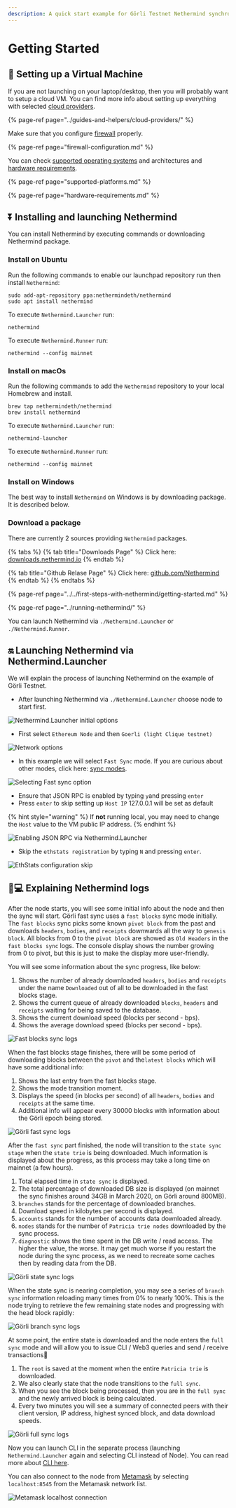 ```yaml
---
description: A quick start example for Görli Testnet Nethermind synchronization
---
```


# Getting Started

## 🔧 Setting up a Virtual Machine

If you are not launching on your laptop/desktop, then you will probably want to setup a cloud VM. You can find more info about setting up everything with selected [cloud providers](../guides-and-helpers/cloud-providers/).

{% page-ref page="../guides-and-helpers/cloud-providers/" %}

Make sure that you configure [firewall](firewall-configuration.md) properly.

{% page-ref page="firewall-configuration.md" %}

You can check [supported operating systems](supported-platforms.md) and architectures and [hardware requirements](hardware-requirements.md).

{% page-ref page="supported-platforms.md" %}

{% page-ref page="hardware-requirements.md" %}

## ⏬ Installing and launching Nethermind
You can install Nethermind by executing commands or downloading Nethermind package.

### Install on Ubuntu
Run the following commands to enable our launchpad repository run then install `Nethermind`:
```
sudo add-apt-repository ppa:nethermindeth/nethermind
sudo apt install nethermind
```
To execute `Nethermind.Launcher` run:

```
nethermind
```
To execute `Nethermind.Runner` run:
```
nethermind --config mainnet
```

### Install on macOs 
Run the following commands to add the `Nethermind` repository to your local Homebrew and install.
```
brew tap nethermindeth/nethermind
brew install nethermind
```
To execute `Nethermind.Launcher` run:
```
nethermind-launcher
```

To execute `Nethermind.Runner` run:
```
nethermind --config mainnet
```

### Install on Windows

The best way to install `Nethermind` on Windows is by downloading package. It is described below. 

### Download a package

There are currently 2 sources providing `Nethermind` packages.

{% tabs %}
{% tab title="Downloads Page" %}
Click here: [downloads.nethermind.io](https://downloads.nethermind.io/)
{% endtab %}

{% tab title="Github Relase Page" %}
Click here: [github.com/Nethermind](https://github.com/NethermindEth/nethermind/releases)
{% endtab %}
{% endtabs %}

{% page-ref page="../../first-steps-with-nethermind/getting-started.md" %}

{% page-ref page="../running-nethermind/" %}



You can launch Nethermind via `./Nethermind.Launcher` or `./Nethermind.Runner`.

## 🔛 Launching Nethermind via Nethermind.Launcher

We will explain the process of launching Nethermind on the example of Görli Testnet.
* After launching Nethermind via `./Nethermind.Launcher` choose node to start first.

![Nethermind.Launcher initial options](../.gitbook/assets/getting_started_0.png)

* First select `Ethereum Node` and then `Goerli (light Clique testnet)`

![Network options](../.gitbook/assets/getting_started_1.png)

* In this example we will select `Fast Sync` mode. If you are curious about other modes, click here: [sync modes](https://docs.nethermind.io/nethermind/ethereum-client/sync-modes).

![Selecting Fast sync option](../.gitbook/assets/getting_started_2.png)

* Ensure that JSON RPC is enabled by typing `y`and pressing `enter`
* Press `enter` to skip setting up `Host IP` 127.0.0.1 will be set as default

{% hint style="warning" %}
If **not** running local, you may need to change the `Host` value to the VM public IP address.
{% endhint %}

![Enabling JSON RPC via Nethermind.Launcher](../.gitbook/assets/getting_started_3.png)

* Skip the `ethstats registration` by typing `N` and pressing `enter`.

![EthStats configuration skip](../.gitbook/assets/getting_started_4.png)

## 👨💻 Explaining Nethermind logs

After the node starts, you will see some initial info about the node and then the sync will start. Görli fast sync uses a `fast blocks` sync mode initially. The `fast blocks` sync picks some known `pivot block` from the past and downloads `headers`, `bodies`, and `receipts` downwards all the way to `genesis block`. All blocks from 0 to the `pivot block` are showed as `Old Headers` in the `fast blocks sync` logs. The console display shows the number growing from 0 to pivot, but this is just to make the display more user-friendly.

You will see some information about the sync progress, like below:

1. Shows the number of already downloaded `headers`, `bodies` and `receipts` under the name `Downloaded` out of all to be downloaded in the fast blocks stage.
2. Shows the current queue of already downloaded `blocks`, `headers` and `receipts` waiting for being saved to the database.
3. Shows the current download speed \(blocks per second - bps\).
4. Shows the average download speed \(blocks per second - bps\).

![Fast blocks sync logs](../.gitbook/assets/getting_started_log_0.png)

When the fast blocks stage finishes, there will be some period of downloading blocks between the `pivot` and the`latest blocks` which will have some additional info:

1. Shows the last entry from the fast blocks stage.
2. Shows the mode transition moment.
3. Displays the speed \(in blocks per second\) of all `headers`, `bodies` and `receipts` at the same time.
4. Additional info will appear every 30000 blocks with information about the Görli epoch being stored.

![G&#xF6;rli fast sync logs](../.gitbook/assets/getting_started_7.png)

After the `fast sync` part finished, the node will transition to the `state sync stage` when the `state trie` is being downloaded. Much information is displayed about the progress, as this process may take a long time on mainnet \(a few hours\).

1. Total elapsed time in `state sync` is displayed.
2. The total percentage of downloaded DB size is displayed \(on mainnet the sync finishes around 34GB in March 2020, on Görli around 800MB\).
3. `branches` stands for the percentage of downloaded branches.
4. Download speed in kilobytes per second is displayed.
5. `accounts` stands for the number of accounts data downloaded already.
6. `nodes` stands for the number of `Patricia trie nodes` downloaded by the sync process.
7. `diagnostic` shows the time spent in the DB write / read access. The higher the value, the worse. It may get much worse if you restart the node during the sync process, as we need to recreate some caches then by reading data from the DB.

![G&#xF6;rli state sync logs](../.gitbook/assets/getting_started_8.png)

When the state sync is nearing completion, you may see a series of `branch sync` information reloading many times from 0% to nearly 100%. This is the node trying to retrieve the few remaining state nodes and progressing with the head block rapidly:

![G&#xF6;rli branch sync logs](../.gitbook/assets/getting_started_26.png)

At some point, the entire state is downloaded and the node enters the `full sync` mode and will allow you to issue CLI / Web3 queries and send / receive transactions🥳

1. The `root` is saved at the moment when the entire `Patricia trie` is downloaded.
2. We also clearly state that the node transitions to the `full sync`.
3. When you see the block being processed, then you are in the `full sync` and the newly arrived block is being calculated.
4. Every two minutes you will see a summary of connected peers with their client version, IP address, highest synced block, and data download speeds.

![G&#xF6;rli full sync logs](../.gitbook/assets/getting_started_9.png)

Now you can launch CLI in the separate process \(launching `Nethermind.Launcher` again and selecting CLI instead of Node\). You can read more about [CLI here](https://docs.nethermind.io/nethermind/nethermind-utilities/cli).

You can also connect to the node from [Metamask](https://metamask.io/) by selecting `localhost:8545` from the Metamask network list.

![Metamask localhost connection](https://github.com/NethermindEth/nethermind/raw/master/docs/source/metamask/localhost.png)



